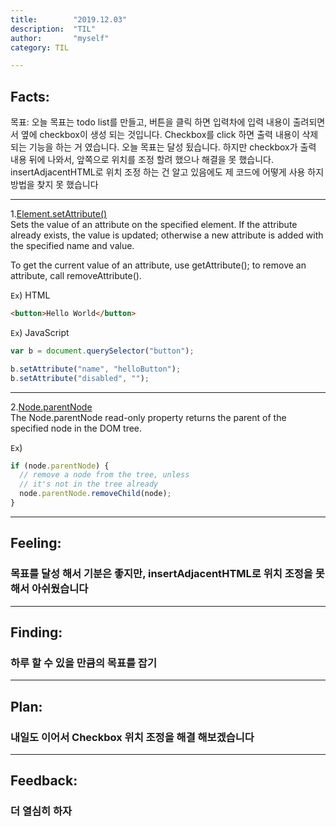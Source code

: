 ```yaml
---
title:        "2019.12.03"
description:  "TIL"
author:       "myself"
category: TIL

---
```


<h2><strong>Facts:</strong></h2> 
목표: 오늘 목표는 todo list를 만들고, 버튼을 클릭 하면 입력차에 입력 내용이 출려되면서 옆에 checkbox이 생성 되는 것입니다. Checkbox를 click 하면 출력 내용이 삭제 되는 기능을 하는 거 였습니다. 
오늘 목표는 달성 됬습니다. 하지만 checkbox가 출력 내용 뒤에 나와서, 앞쪽으로 위치를 조정 할려 했으나 해결을 못 했습니다. insertAdjacentHTML로 위치 조정 하는 건 알고 있음에도 제 코드에 어떻게 사용 하지 방법을 찾지 못 했습니다

---

1.[Element.setAttribute()](https://developer.mozilla.org/en-US/docs/Web/API/Element/setAttribute) <br>
Sets the value of an attribute on the specified element. If the attribute already exists, the value is updated; otherwise a new attribute is added with the specified name and value.

To get the current value of an attribute, use getAttribute(); to remove an attribute, call removeAttribute().

`Ex`) HTML
```HTML
<button>Hello World</button>
```

`Ex`) JavaScript
```JavaScript
var b = document.querySelector("button"); 

b.setAttribute("name", "helloButton");
b.setAttribute("disabled", "");
```
---

2.[Node.parentNode](https://developer.mozilla.org/en-US/docs/Web/API/Node/parentNode)<br>
The Node.parentNode read-only property returns the parent of the specified node in the DOM tree.

`Ex`)
```JavaScript
if (node.parentNode) {
  // remove a node from the tree, unless 
  // it's not in the tree already
  node.parentNode.removeChild(node);
}

```
---

<h2> Feeling:</h2>
<h3>목표를 달성 해서 기분은 좋지만, insertAdjacentHTML로 위치 조정을 못해서 아쉬웠습니다</h3>

---
<h2>Finding:</h2>
<h3>하루 할 수 있을 만큼의 목표를 잡기</h3>

---
<h2>Plan:</h2>
<h3>내일도 이어서 Checkbox 위치 조정을 해결 해보겠습니다</h3>

---
<h2>Feedback:</h2>
<h3>더 열심히 하자</h3>

